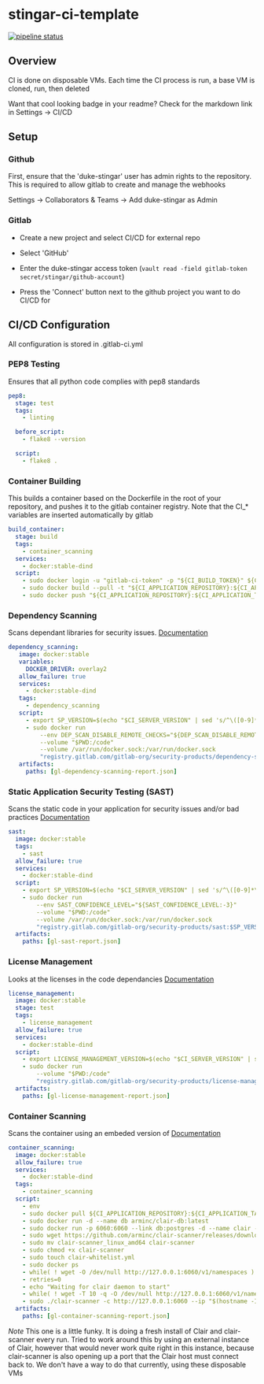 # stingar-ci-template

[![pipeline status](https://gitlab.oit.duke.edu/stingar/stingar-ci-template/badges/master/pipeline.svg)](https://gitlab.oit.duke.edu/stingar/stingar-ci-template/commits/master)

## Overview

CI is done on disposable VMs.  Each time the CI process is run, a base VM is
cloned, run, then deleted

Want that cool looking badge in your readme?  Check for the markdown link in Settings -> CI/CD

## Setup

### Github

First, ensure that the 'duke-stingar' user has admin rights to the repository.
This is required to allow gitlab to create and manage the webhooks

Settings -> Collaborators & Teams -> Add duke-stingar as Admin


### Gitlab

* Create a new project and select CI/CD for external repo

* Select 'GitHub'

* Enter the duke-stingar access token (`vault read -field gitlab-token secret/stingar/github-account`)

* Press the 'Connect' button next to the github project you want to do CI/CD for

## CI/CD Configuration

All configuration is stored in .gitlab-ci.yml

### PEP8 Testing

Ensures that all python code complies with pep8 standards

```yaml
pep8:
  stage: test
  tags:
    - linting

  before_script:
    - flake8 --version

  script:
    - flake8 .
```

### Container Building

This builds a container based on the Dockerfile in the root of your repository,
and pushes it to the gitlab container registry.  Note that the CI\_\* variables
are inserted automatically by gitlab

```yaml
build_container:
  stage: build
  tags:
    - container_scanning
  services:
    - docker:stable-dind
  script:
    - sudo docker login -u "gitlab-ci-token" -p "${CI_BUILD_TOKEN}" ${CI_REGISTRY}
    - sudo docker build --pull -t "${CI_APPLICATION_REPOSITORY}:${CI_APPLICATION_TAG}" .
    - sudo docker push "${CI_APPLICATION_REPOSITORY}:${CI_APPLICATION_TAG}"
```

### Dependency Scanning

Scans dependant libraries for security issues.  [Documentation](https://docs.gitlab.com/ee/user/project/merge_requests/dependency_scanning.html)

```yaml
dependency_scanning:
   image: docker:stable
   variables:
     DOCKER_DRIVER: overlay2
   allow_failure: true
   services:
     - docker:stable-dind
   tags:
     - dependency_scanning
   script:
     - export SP_VERSION=$(echo "$CI_SERVER_VERSION" | sed 's/^\([0-9]*\)\.\([0-9]*\).*/\1-\2-stable/')
     - sudo docker run
         --env DEP_SCAN_DISABLE_REMOTE_CHECKS="${DEP_SCAN_DISABLE_REMOTE_CHECKS:-false}"
         --volume "$PWD:/code"
         --volume /var/run/docker.sock:/var/run/docker.sock
         "registry.gitlab.com/gitlab-org/security-products/dependency-scanning:$SP_VERSION" /code
   artifacts:
     paths: [gl-dependency-scanning-report.json]
```

### Static Application Security Testing (SAST)

Scans the static code in your application for security issues and/or bad practices [Documentation](https://docs.gitlab.com/ee/user/project/merge_requests/sast.html)

```yaml
sast:
  image: docker:stable
  tags:
    - sast
  allow_failure: true
  services:
    - docker:stable-dind
  script:
    - export SP_VERSION=$(echo "$CI_SERVER_VERSION" | sed 's/^\([0-9]*\)\.\([0-9]*\).*/\1-\2-stable/')
    - sudo docker run
        --env SAST_CONFIDENCE_LEVEL="${SAST_CONFIDENCE_LEVEL:-3}"
        --volume "$PWD:/code"
        --volume /var/run/docker.sock:/var/run/docker.sock
        "registry.gitlab.com/gitlab-org/security-products/sast:$SP_VERSION" /app/bin/run /code
  artifacts:
    paths: [gl-sast-report.json]
```

### License Management

Looks at the licenses in the code dependancies [Documentation](https://docs.gitlab.com/ee/user/project/merge_requests/license_management.html)

```yaml
license_management:
  image: docker:stable
  stage: test
  tags:
    - license_management
  allow_failure: true
  services:
    - docker:stable-dind
  script:
    - export LICENSE_MANAGEMENT_VERSION=$(echo "$CI_SERVER_VERSION" | sed 's/^\([0-9]*\)\.\([0-9]*\).*/\1-\2-stable/')
    - sudo docker run
        --volume "$PWD:/code"
        "registry.gitlab.com/gitlab-org/security-products/license-management:$LICENSE_MANAGEMENT_VERSION" analyze /code
  artifacts:
    paths: [gl-license-management-report.json]
```

### Container Scanning

Scans the container using an embeded version of [Documentation](https://docs.gitlab.com/ee/ci/examples/container_scanning.html)

```yaml
container_scanning:
  image: docker:stable
  allow_failure: true
  services:
    - docker:stable-dind
  tags:
    - container_scanning
  script:
    - env
    - sudo docker pull ${CI_APPLICATION_REPOSITORY}:${CI_APPLICATION_TAG}
    - sudo docker run -d --name db arminc/clair-db:latest
    - sudo docker run -p 6060:6060 --link db:postgres -d --name clair --restart on-failure arminc/clair-local-scan:v2.0.5
    - sudo wget https://github.com/arminc/clair-scanner/releases/download/v8/clair-scanner_linux_amd64
    - sudo mv clair-scanner_linux_amd64 clair-scanner
    - sudo chmod +x clair-scanner
    - sudo touch clair-whitelist.yml
    - sudo docker ps
    - while( ! wget -O /dev/null http://127.0.0.1:6060/v1/namespaces ) ; do sleep 1 ; done
    - retries=0
    - echo "Waiting for clair daemon to start"
    - while( ! wget -T 10 -q -O /dev/null http://127.0.0.1:6060/v1/namespaces ) ; do sleep 1 ; echo -n "." ; if [ $retries -eq 10 ] ; then echo " Timeout, aborting." ; exit 1 ; fi ; retries=$(($retries+1)) ; done
    - sudo ./clair-scanner -c http://127.0.0.1:6060 --ip "$(hostname -I | awk '{print $1}')" -r gl-container-scanning-report.json -l clair.log -w clair-whitelist.yml ${CI_APPLICATION_REPOSITORY}:${CI_APPLICATION_TAG} || true
  artifacts:
    paths: [gl-container-scanning-report.json]
```

*Note* This one is a little funky.  It is doing a fresh install of Clair and clair-scanner every run.  Tried to work around this by using an external instance of Clair, however that would never work quite right in this instance, because clair-scanner is also opening up a port that the Clair host must connect back to.  We don't have a way to do that currently, using these disposable VMs
